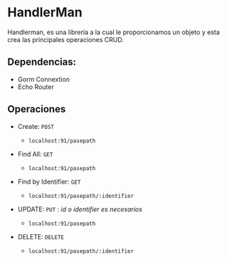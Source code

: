 # HandlerMan
Handlerman, es una librería a la cual le proporcionamos un objeto y esta crea las principales 
operaciones CRUD.

## Dependencias:
- Gorm Connextion
- Echo Router

## Operaciones
- Create: `POST`
    - `localhost:91/pasepath`

- Find All: `GET`
    - `localhost:91/pasepath`

- Find by Identifier: `GET`
    - `localhost:91/pasepath/:identifier`

- UPDATE: `PUT`   : _id o identifier es necesarios_
    - `localhost:91/pasepath`

- DELETE: `DELETE`
    - `localhost:91/pasepath/:identifier`